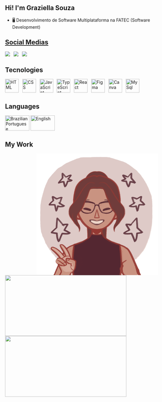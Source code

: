 ## Hi! I'm Graziella Souza

- 🖥️ Desenvolvimento de Software Multiplataforma na FATEC (Software Development)
<div>
  <a href="https://github.com/GraziiSouza">
</div>

## **Social Medias**

<div>
  <a href="https://www.instagram.com/grazi_bjj/" target="_blank"><img src="https://img.shields.io/badge/Instagram-E4405F?style=for-the-badge&logo=instagram&logoColor=white"></a> &nbsp;
  <a href="https://www.linkedin.com/in/graziella-souza-28482326b/" target="_blank"><img src="https://img.shields.io/badge/LinkedIn-0077B5?style=for-the-badge&logo=linkedin&logoColor=white"></a> &nbsp;     
  <a href="mailto:graziisouza0127@gmail.com" targey="_blank"><img src="https://img.shields.io/badge/Gmail-D14836?style=for-the-badge&logo=gmail&logoColor=white"></a> &nbsp;
</div>

## Tecnologies

<div>
  <img height=45 width=45 title='HTML' src="https://cdn.jsdelivr.net/gh/devicons/devicon@latest/icons/html5/html5-plain-wordmark.svg" /> &nbsp;
  <img height=45 width=45 title='CSS' src="https://cdn.jsdelivr.net/gh/devicons/devicon@latest/icons/css3/css3-plain-wordmark.svg" /> &nbsp;
  <img height=45 width=45 title='JavaScript' src="https://cdn.jsdelivr.net/gh/devicons/devicon@latest/icons/javascript/javascript-plain.svg" /> &nbsp;
  <img height=45 width=45 title='TypeScript' src="https://cdn.jsdelivr.net/gh/devicons/devicon@latest/icons/typescript/typescript-plain.svg" /> &nbsp;
  <img height=45 width=45 title='React' src="https://cdn.jsdelivr.net/gh/devicons/devicon@latest/icons/react/react-original.svg" /> &nbsp;
  <img height=45 width=45 title='Figma' src="https://cdn.jsdelivr.net/gh/devicons/devicon@latest/icons/figma/figma-original.svg"/> &nbsp;
  <img height=45 width=45 title='Canva' src="https://cdn.jsdelivr.net/gh/devicons/devicon@latest/icons/canva/canva-original.svg" /> &nbsp;
  <img height=45 width=45 title='MySql' src="https://cdn.jsdelivr.net/gh/devicons/devicon@latest/icons/mysql/mysql-original-wordmark.svg" /> &nbsp;
</div>

## Languages

<div>
  <img width=80 height=50 src='https://upload.wikimedia.org/wikipedia/commons/thumb/0/05/Flag_of_Brazil.svg/800px-Flag_of_Brazil.svg.png' title='Brazilian Portuguese'>
  <img width=80 height=50 src='https://http2.mlstatic.com/D_NQ_NP_697146-MLB41346750924_042020-O.webp' title='English'>
</div>

## My Work

<img align=right width=400 height=400 src="/images/pfpGithub.png" title='Me :)'/>

<a href="https://github.com/grazisouza1/github-readme-stats">
  <img height=200 width=400 align=center src="https://github-readme-stats.vercel.app/api/top-langs?username=grazisouza1&layout=compact&langs_count=8&card_width=320&theme=holi" />
</a>

<a href="https://github.com/grazisouza1/github-readme-stats">
  <img height=200 width=400 align=center src="https://github-readme-stats.vercel.app/api?username=grazisouza1&theme=holi" />
</a>
